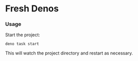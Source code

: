 # Fresh Denos

### Usage

Start the project:

```
deno task start
```

This will watch the project directory and restart as necessary.
